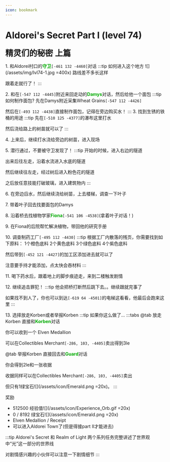 ```yaml
---
icon: bookmark
---
```


# Aldorei's Secret Part I (level 74)
<span style="font-size: 25px;">**精灵们的秘密 上篇**</span>

<span class="stage-index">1.</span> 和Aldorei村口的<font color=00AA00>**守卫**</font>`[-461 132 -4460]`对话
:::tip 如何进入这个地方
![](/assets/img/lvl74-1.jpg =400x)
路线差不多长这样

跟着走就行了！
:::

<span class="stage-index">2.</span> 和在`[-547 112 -4445]`附近来回走动的<font color=00AA00>**Damys**</font>对话，然后给他一个面包
:::tip 如何制作面包?
先在Damys附近采集Wheat Grains`[-547 112 -4426]`

然后在`[-493 112 -4438]`直接制作面包，记得在旁边购买水！
:::
<span class="stage-index">3.</span> 找到生锈的铁桶的用途
:::tip
先在`[-510 125 -4377]`的瀑布这里打水

然后浇给路上的树苗就可以了
:::

<span class="stage-index">4.</span> 上来后，继续打水浇给旁边的树苗，进入现场

<span class="stage-index">5.</span> 潜行通过，不要被守卫发现了！
:::tip
开始的时候，进入右边的隧道

出来后往左走，沿着水流进入水底的隧道

然后继续往左走，经过树后进入粉色花的隧道

之后放任意技能打破玻璃，进入建筑物内
:::

<span class="stage-index">6.</span> 在旁边舀水，然后继续浇给树苗，上去楼梯，调查一下叶子

<span class="stage-index">7.</span> 带着叶子回去找要面包的Damys

<span class="stage-index">8.</span> 沿着桥去找植物学家<font color=00AA00>**Fiona**</font>`[-541 106 -4538]`(拿着叶子对话！)

<span class="stage-index">9.</span> 在Fiona的后院帮忙解决植物，带回他的研究手册

<span class="stage-index">10.</span> 调查制药工厂`[-495 112 -4430]`
:::tip
根据工厂内散落的残页，你需要找到如下原料：
1个橙色底料
2个黄色底料
3个绿色底料
4个紫色底料

然后带到`[-452 121 -4427]`的加工区添加进去就可以了

注意要手持才能添加，点太快会吞材料
:::

<span class="stage-index">11.</span> 喝下药水后，跟着地上的脚步痕迹走，来到二楼触发剧情

<span class="stage-index">12.</span> 继续追击罪犯！
:::tip
他会把桥打断然后跳下去。。继续跟就完事了

如果找不到人了，你也可以到达`[-619 64 -4501]`的电梯这看看，他最后会跑来这里
:::

<span class="stage-index">13.</span> 选择放走Korben或者举报Korben
:::tip
如果你这么做了...
:::tabs
@tab 放走Korben
直接和<font color=00AA00>**Korben**</font>对话

你可以收到一个 Elven Medallion

可以在Collectibles Merchant`[-286, 103, -4405]`卖出得到3le

@tab 举报Korben
直接回去和<font color=00AA00>**Guard**</font>对话

你会得到2le和一张收据

收据同样可以在Collectibles Merchant`[-286, 103, -4405]`卖出

但只有1绿宝石![](/assets/icon/Emerald.png =20x)。
:::



奖励
+ 512500 经验值![](/assets/icon/Experience_Orb.gif =20x)
+ 0 / 8192 绿宝石![](/assets/icon/Emerald.png =20x)
+ Elven Medallion / Receipt
+ 可以进入Aldorei Town了(但是得接part II才能进去)

:::tip
Aldorei's Secret 和 Realm of Light 两个系列任务完整讲述了世界观中“光”这一部分的世界线

对剧情感兴趣的小伙伴可以注意一下剧情细节
:::
